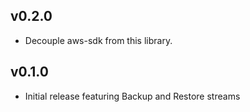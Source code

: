 ## v0.2.0
 * Decouple aws-sdk from this library.

## v0.1.0
 * Initial release featuring Backup and Restore streams
